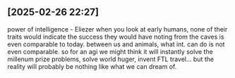

## [2025-02-26 22:27]
power of intelligence - Eliezer
when you look at early humans, none of their traits would indicate the success they would have
noting from the caves is even comparable to today.
between us and animals, what int. can do is not even comparable.
so for an agi we might think it will instantly solve the millenum prize problems, solve world huger, invent FTL travel...
but the reality will probably be nothing like what we can dream of.